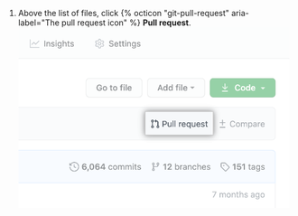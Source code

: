 1. Above the list of files, click {% octicon "git-pull-request" aria-label="The pull request icon" %} **Pull request**. !["Pull request" link above list of files](/assets/images/help/pull_requests/pull-request-start-review-button.png)

